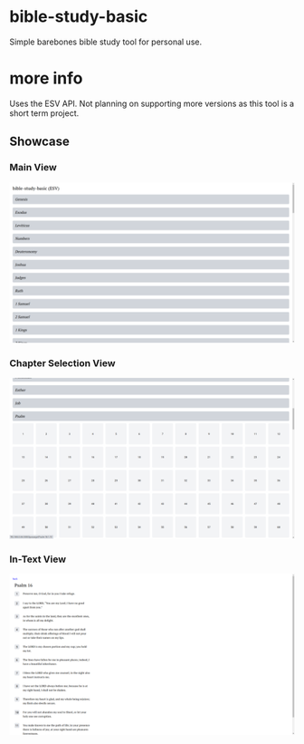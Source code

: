 # bible-study-basic
Simple barebones bible study tool for personal use.

# more info
Uses the ESV API. Not planning on supporting more versions as this tool is a short term project.

## Showcase
### Main View
![Main view of the application](examples/main-view.png)
### Chapter Selection View
![Chapter selection view](examples/bible-view.png)
### In-Text View
![Text view of selected chapter](examples/psalm-16.png)